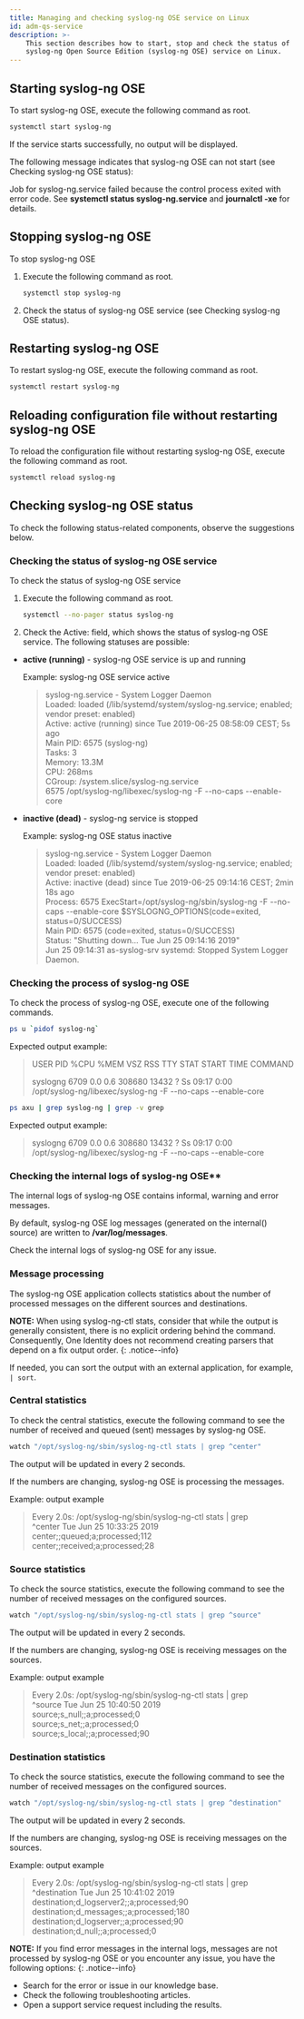 ```yaml
---
title: Managing and checking syslog-ng OSE service on Linux
id: adm-qs-service
description: >-
    This section describes how to start, stop and check the status of
    syslog-ng Open Source Edition (syslog-ng OSE) service on Linux.
---
```


## Starting syslog-ng OSE

To start syslog-ng OSE, execute the following command as root.

```bash
systemctl start syslog-ng
```

If the service starts successfully, no output will be displayed.

The following message indicates that syslog-ng OSE can not start (see
Checking syslog-ng OSE status):

Job for syslog-ng.service failed because the control process exited with
error code. See **systemctl status syslog-ng.service** and **journalctl
-xe** for details.

## Stopping syslog-ng OSE

To stop syslog-ng OSE

1. Execute the following command as root.

    ```bash
    systemctl stop syslog-ng
    ```

2. Check the status of syslog-ng OSE service (see Checking syslog-ng OSE status).

## Restarting syslog-ng OSE

To restart syslog-ng OSE, execute the following command as root.

```bash
systemctl restart syslog-ng
```

## Reloading configuration file without restarting syslog-ng OSE

To reload the configuration file without restarting syslog-ng OSE,
execute the following command as root.

```bash
systemctl reload syslog-ng
```

## Checking syslog-ng OSE status

To check the following status-related components, observe the
suggestions below.

### Checking the status of syslog-ng OSE service

To check the status of syslog-ng OSE service

1. Execute the following command as root.

    ```bash
    systemctl --no-pager status syslog-ng
    ```

2. Check the Active: field, which shows the status of syslog-ng OSE service. The following statuses are possible:

- **active (running)** - syslog-ng OSE service is up and running

    Example: syslog-ng OSE service active  

    > syslog-ng.service - System Logger Daemon  
    > Loaded: loaded (/lib/systemd/system/syslog-ng.service; enabled; vendor preset: enabled)  
    > Active: active (running) since Tue 2019-06-25 08:58:09 CEST; 5s ago  
    > Main PID: 6575 (syslog-ng)  
    > Tasks: 3  
    > Memory: 13.3M  
    > CPU: 268ms  
    > CGroup: /system.slice/syslog-ng.service  
    > 6575 /opt/syslog-ng/libexec/syslog-ng -F --no-caps --enable-core  

- **inactive (dead)** - syslog-ng service is stopped

    Example: syslog-ng OSE status inactive

    > syslog-ng.service - System Logger Daemon  
    > Loaded: loaded (/lib/systemd/system/syslog-ng.service; enabled; vendor preset: enabled)  
    > Active: inactive (dead) since Tue 2019-06-25 09:14:16 CEST; 2min 18s ago  
    > Process: 6575 ExecStart=/opt/syslog-ng/sbin/syslog-ng -F --no-caps --enable-core $SYSLOGNG_OPTIONS(code=exited, status=0/SUCCESS)  
    > Main PID: 6575 (code=exited, status=0/SUCCESS)  
    > Status: "Shutting down... Tue Jun 25 09:14:16 2019"  
    > Jun 25 09:14:31 as-syslog-srv systemd: Stopped System Logger Daemon.

### Checking the process of syslog-ng OSE

To check the process of syslog-ng OSE, execute one of the following commands.

```bash
ps u `pidof syslog-ng`
```

Expected output example:

> USER PID %CPU %MEM VSZ RSS TTY STAT START TIME COMMAND
>  
> syslogng 6709 0.0 0.6 308680 13432 ? Ss 09:17 0:00  
> /opt/syslog-ng/libexec/syslog-ng -F --no-caps --enable-core

```bash
ps axu | grep syslog-ng | grep -v grep
```

Expected output example:

> syslogng 6709 0.0 0.6 308680 13432 ? Ss 09:17 0:00  
> /opt/syslog-ng/libexec/syslog-ng -F --no-caps --enable-core

### Checking the internal logs of syslog-ng OSE**

The internal logs of syslog-ng OSE contains informal, warning and error messages.

By default, syslog-ng OSE log messages (generated on the internal() source) are written to **/var/log/messages**.

Check the internal logs of syslog-ng OSE for any issue.

### Message processing

The syslog-ng OSE application collects statistics about the number of processed messages on the different sources and destinations.

**NOTE:** When using syslog-ng-ctl stats, consider that while the output
is generally consistent, there is no explicit ordering behind the
command. Consequently, One Identity does not recommend creating
parsers that depend on a fix output order.
{: .notice--info}

If needed, you can sort the output with an external application, for
example, `| sort`.

### Central statistics

To check the central statistics, execute the following command to see the number of received and queued (sent) messages by syslog-ng OSE.

```bash
watch "/opt/syslog-ng/sbin/syslog-ng-ctl stats | grep ^center"
```

The output will be updated in every 2 seconds.

If the numbers are changing, syslog-ng OSE is processing the messages.

Example: output example

> Every 2.0s: /opt/syslog-ng/sbin/syslog-ng-ctl stats | grep  
> ^center       Tue Jun 25 10:33:25 2019  
> center;;queued;a;processed;112  
> center;;received;a;processed;28  

### Source statistics

To check the source statistics, execute the following command to see the number of received messages on the configured sources.

```bash
watch "/opt/syslog-ng/sbin/syslog-ng-ctl stats | grep ^source"
```

The output will be updated in every 2 seconds.

If the numbers are changing, syslog-ng OSE is receiving messages on the sources.

Example: output example

> Every 2.0s: /opt/syslog-ng/sbin/syslog-ng-ctl stats | grep  
> ^source      Tue Jun 25 10:40:50 2019  
> source;s_null;;a;processed;0  
> source;s_net;;a;processed;0  
> source;s_local;;a;processed;90  

### Destination statistics

To check the source statistics, execute the following command to see the number of received messages on the configured sources.

```bash
watch "/opt/syslog-ng/sbin/syslog-ng-ctl stats | grep ^destination"
```

The output will be updated in every 2 seconds.

If the numbers are changing, syslog-ng OSE is receiving messages on the sources.

Example: output example

> Every 2.0s: /opt/syslog-ng/sbin/syslog-ng-ctl stats | grep  
> ^destination      Tue Jun 25 10:41:02 2019  
> destination;d_logserver2;;a;processed;90  
> destination;d_messages;;a;processed;180  
> destination;d_logserver;;a;processed;90  
> destination;d_null;;a;processed;0  

**NOTE:** If you find error messages in the internal logs, messages are not
processed by syslog-ng OSE or you encounter any issue, you have the
following options:
{: .notice--info}

- Search for the error or issue in our knowledge base.
- Check the following troubleshooting articles.
- Open a support service request including the results.
